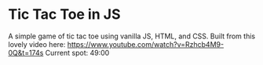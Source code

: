 # Tic Tac Toe in JS

A simple game of tic tac toe using vanilla JS, HTML, and CSS.
Built from this lovely video here: https://www.youtube.com/watch?v=Rzhcb4M9-0Q&t=174s
Current spot: 49:00
